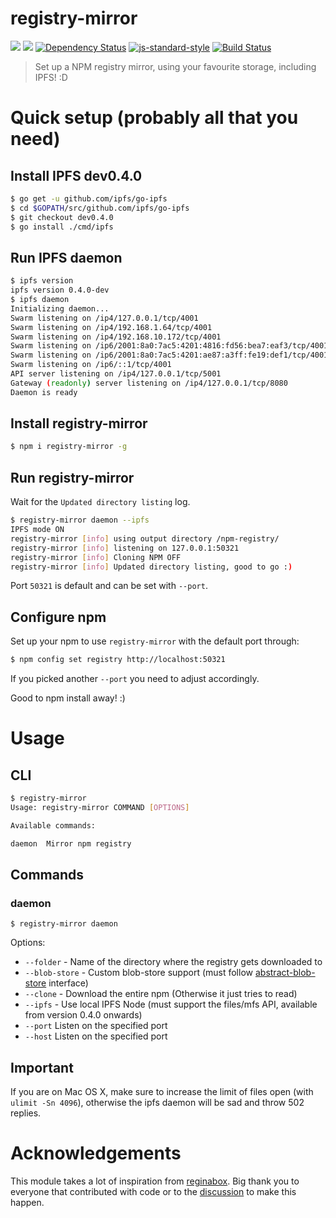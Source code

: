 registry-mirror
===============

[![](https://img.shields.io/badge/made%20by-Protocol%20Labs-blue.svg?style=flat-square)](http://ipn.io) [![](https://img.shields.io/badge/freenode-%23ipfs-blue.svg?style=flat-square)](http://webchat.freenode.net/?channels=%23ipfs) [![Dependency Status](https://david-dm.org/diasdavid/registry-mirror.svg?style=flat-square)](https://david-dm.org/diasdavid/registry-mirror) [![js-standard-style](https://img.shields.io/badge/code%20style-standard-brightgreen.svg?style=flat-square)](https://github.com/feross/standard) [![Build Status](https://img.shields.io/travis/diasdavid/registry-mirror/master.svg?style=flat-square)](https://travis-ci.org/diasdavid/registry-mirror)

> Set up a NPM registry mirror, using your favourite storage, including IPFS! :D

# Quick setup (probably all that you need)

## Install IPFS dev0.4.0

```bash
$ go get -u github.com/ipfs/go-ipfs
$ cd $GOPATH/src/github.com/ipfs/go-ipfs
$ git checkout dev0.4.0
$ go install ./cmd/ipfs
```

## Run IPFS daemon

```bash
$ ipfs version
ipfs version 0.4.0-dev
$ ipfs daemon
Initializing daemon...
Swarm listening on /ip4/127.0.0.1/tcp/4001
Swarm listening on /ip4/192.168.1.64/tcp/4001
Swarm listening on /ip4/192.168.10.172/tcp/4001
Swarm listening on /ip6/2001:8a0:7ac5:4201:4816:fd56:bea7:eaf3/tcp/4001
Swarm listening on /ip6/2001:8a0:7ac5:4201:ae87:a3ff:fe19:def1/tcp/4001
Swarm listening on /ip6/::1/tcp/4001
API server listening on /ip4/127.0.0.1/tcp/5001
Gateway (readonly) server listening on /ip4/127.0.0.1/tcp/8080
Daemon is ready
```

## Install registry-mirror

```bash
$ npm i registry-mirror -g
```

## Run registry-mirror

Wait for the `Updated directory listing` log.

```bash
$ registry-mirror daemon --ipfs
IPFS mode ON
registry-mirror [info] using output directory /npm-registry/
registry-mirror [info] listening on 127.0.0.1:50321
registry-mirror [info] Cloning NPM OFF
registry-mirror [info] Updated directory listing, good to go :)
```

Port `50321` is default and can be set with `--port`.

## Configure npm

Set up your npm to use `registry-mirror` with the default port through:

```bash
$ npm config set registry http://localhost:50321
```

If you picked another `--port` you need to adjust accordingly.

Good to npm install away! :)

# Usage

## CLI

```bash
$ registry-mirror
Usage: registry-mirror COMMAND [OPTIONS]

Available commands:

daemon  Mirror npm registry
```

## Commands

### daemon

`$ registry-mirror daemon`

Options:
- `--folder` - Name of the directory where the registry gets downloaded to
- `--blob-store` - Custom blob-store support (must follow [abstract-blob-store]() interface)
- `--clone` - Download the entire npm (Otherwise it just tries to read)
- `--ipfs` - Use local IPFS Node (must support the files/mfs API, available from version 0.4.0 onwards)
- `--port` Listen on the specified port
- `--host` Listen on the specified port

## Important

If you are on Mac OS X, make sure to increase the limit of files open (with `ulimit -Sn 4096`), otherwise the ipfs daemon will be sad and throw 502 replies.

# Acknowledgements

This module takes a lot of inspiration from [reginabox](https://www.npmjs.com/package/reginabox). Big thank you to everyone that contributed with code or to the [discussion](https://github.com/ipfs/notes/issues/2) to make this happen.
